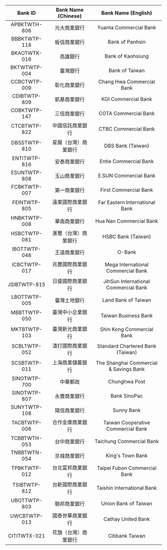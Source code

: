 | Bank ID | Bank Name (Chinese) | Bank Name (English) |
| :-: | :-: | :-: |
| APBKTWTH-806 | 元大商業銀行 | Yuanta Commercial Bank |
| BBBKTWTP-118 | 板信商業銀行 | Bank of Panhsin |
| BKAOTWTK-016 | 高雄銀行 | Bank of Kaohsiung |
| BKTWTWTP-004 | 臺灣銀行 | Bank of Taiwan |
| CCBCTWTP-009 | 彰化商業銀行 | Chang Hwa Commercial Bank |
| CDIBTWTP-809 | 凱基商業銀行 | KGI Commercial Bank |
| COBKTWTP-147 | 三信商業銀行 | COTA Commercial Bank |
| CTCBTWTP-822 | 中國信託商業銀行 | CTBC Commercial Bank |
| DBSSTWTP-810 | 星展（台灣）商業銀行 | DBS Bank (Taiwan) |
| ENTITWTP-816 | 安泰商業銀行 | Entie Commercial Bank |
| ESUNTWTP-808 | 玉山商業銀行 | E.SUN Commercial Bank |
| FCBKTWTP-007 | 第一商業銀行 | First Commercial Bank |
| FEINTWTP-805 | 遠東國際商業銀行 | Far Eastern International Bank |
| HNBKTWTP-008 | 華南商業銀行 | Hua Nan Commercial Bank |
| HSBCTWTP-081 | 滙豐（台灣）商業銀行 | HSBC Bank (Taiwan) |
| IBOTTWTP-048 | 王道商業銀行 | O-Bank |
| ICBCTWTP-017 | 兆豐國際商業銀行 | Mega International Commercial Bank |
| JSIBTWTP-815 | 日盛國際商業銀行 | JihSun International Commercial Bank |
| LBOTTWTP-005 | 臺灣土地銀行 | Land Bank of Taiwan |
| MBBTTWTP-050 | 臺灣中小企業銀行 | Taiwan Business Bank |
| MKTBTWTP-103 | 臺灣新光商業銀行 | Shin Kong Commercial Bank |
| SCBLTWTP-052 | 渣打國際商業銀行 | Standard Chartered Bank (Taiwan) |
| SCSBTWTP-011 | 上海商業儲蓄銀行 | The Shanghai Commercial & Savings Bank |
| SINOTWTP-700 | 中華郵政 | Chunghwa Post |
| SINOTWTP-807 | 永豐商業銀行 | Bank SinoPac |
| SUNYTWTP-108 | 陽信商業銀行 | Sunny Bank |
| TACBTWTP-006 | 合作金庫商業銀行 | Taiwan Cooperative Commercial Bank |
| TCBBTWTH-053 | 台中商業銀行 | Taichung Commercial Bank |
| TNBBTWTN-054 | 京城商業銀行 | King's Town Bank |
| TPBKTWTP-012 | 台北富邦商業銀行 | Taipei Fubon Commercial Bank |
| TSIBTWTP-812 | 台新國際商業銀行 | Taishin International Bank |
| UBOTTWTP-803 | 聯邦商業銀行 | Union Bank of Taiwan |
| UWCBTWTP-013 | 國泰世華商業銀行 | Cathay United Bank |
| CITITWTX-021 | 花旗（台灣）商業銀行 | Citibank Taiwan |

